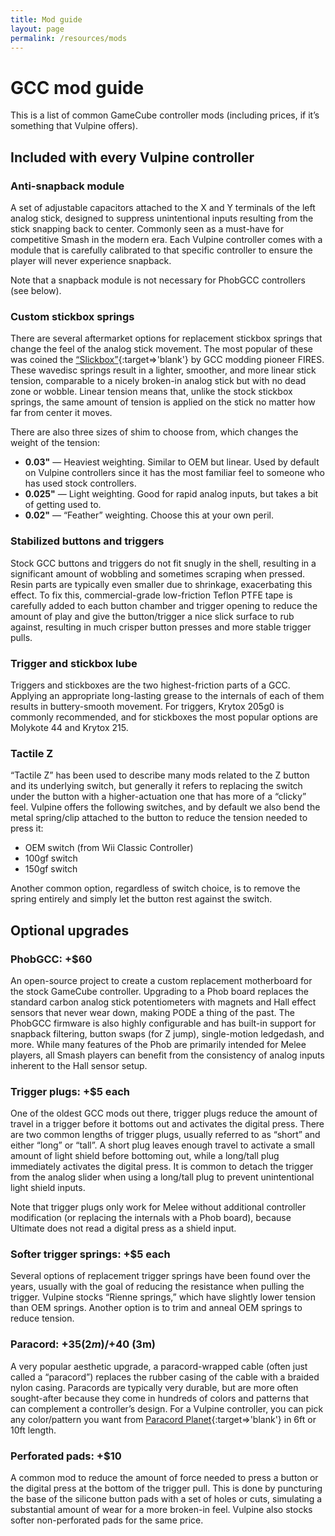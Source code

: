 ```yaml
---
title: Mod guide
layout: page
permalink: /resources/mods
---
```


# GCC mod guide

This is a list of common GameCube controller mods (including prices, if it’s something that Vulpine offers).

## Included with every Vulpine controller

### Anti-snapback module

A set of adjustable capacitors attached to the X and Y terminals of the left analog stick, designed to suppress unintentional inputs resulting from the stick snapping back to center. Commonly seen as a must-have for competitive Smash in the modern era. Each Vulpine controller comes with a module that is carefully calibrated to that specific controller to ensure the player will never experience snapback.

Note that a snapback module is not necessary for PhobGCC controllers (see below).

### Custom stickbox springs

There are several aftermarket options for replacement stickbox springs that change the feel of the analog stick movement. The most popular of these was coined the [“Slickbox”](https://firescc.com/fires-slickbox){:target=>'blank'} by GCC modding pioneer FIRES. These wavedisc springs result in a lighter, smoother, and more linear stick tension, comparable to a nicely broken-in analog stick but with no dead zone or wobble. Linear tension means that, unlike the stock stickbox springs, the same amount of tension is applied on the stick no matter how far from center it moves.

There are also three sizes of shim to choose from, which changes the weight of the tension:

- **0.03"** — Heaviest weighting. Similar to OEM but linear. Used by default on Vulpine controllers since it has the most familiar feel to someone who has used stock controllers.
- **0.025"** — Light weighting. Good for rapid analog inputs, but takes a bit of getting used to.
- **0.02"** — “Feather” weighting. Choose this at your own peril.

### Stabilized buttons and triggers

Stock GCC buttons and triggers do not fit snugly in the shell, resulting in a significant amount of wobbling and sometimes scraping when pressed. Resin parts are typically even smaller due to shrinkage, exacerbating this effect. To fix this, commercial-grade low-friction Teflon PTFE tape is carefully added to each button chamber and trigger opening to reduce the amount of play and give the button/trigger a nice slick surface to rub against, resulting in much crisper button presses and more stable trigger pulls.

### Trigger and stickbox lube

Triggers and stickboxes are the two highest-friction parts of a GCC. Applying an appropriate long-lasting grease to the internals of each of them results in buttery-smooth movement. For triggers, Krytox 205g0 is commonly recommended, and for stickboxes the most popular options are Molykote 44 and Krytox 215.

### Tactile Z

“Tactile Z” has been used to describe many mods related to the Z button and its underlying switch, but generally it refers to replacing the switch under the button with a higher-actuation one that has more of a “clicky” feel. Vulpine offers the following switches, and by default we also bend the metal spring/clip attached to the button to reduce the tension needed to press it:

- OEM switch (from Wii Classic Controller)
- 100gf switch
- 150gf switch

Another common option, regardless of switch choice, is to remove the spring entirely and simply let the button rest against the switch.

## Optional upgrades

### PhobGCC: +$60

An open-source project to create a custom replacement motherboard for the stock GameCube controller. Upgrading to a Phob board replaces the standard carbon analog stick potentiometers with magnets and Hall effect sensors that never wear down, making PODE a thing of the past. The PhobGCC firmware is also highly configurable and has built-in support for snapback filtering, button swaps (for Z jump), single-motion ledgedash, and more. While many features of the Phob are primarily intended for Melee players, all Smash players can benefit from the consistency of analog inputs inherent to the Hall sensor setup.

### Trigger plugs: +$5 each

One of the oldest GCC mods out there, trigger plugs reduce the amount of travel in a trigger before it bottoms out and activates the digital press. There are two common lengths of trigger plugs, usually referred to as “short” and either “long” or “tall”. A short plug leaves enough travel to activate a small amount of light shield before bottoming out, while a long/tall plug immediately activates the digital press. It is common to detach the trigger from the analog slider when using a long/tall plug to prevent unintentional light shield inputs.

Note that trigger plugs only work for Melee without additional controller modification (or replacing the internals with a Phob board), because Ultimate does not read a digital press as a shield input.

### Softer trigger springs: +$5 each

Several options of replacement trigger springs have been found over the years, usually with the goal of reducing the resistance when pulling the trigger. Vulpine stocks “Rienne springs,” which have slightly lower tension than OEM springs. Another option is to trim and anneal OEM springs to reduce tension.

### Paracord: +$35 (2m) / +$40 (3m)

A very popular aesthetic upgrade, a paracord-wrapped cable (often just called a “paracord”) replaces the rubber casing of the cable with a braided nylon casing. Paracords are typically very durable, but are more often sought-after because they come in hundreds of colors and patterns that can complement a controller’s design. For a Vulpine controller, you can pick any color/pattern you want from [Paracord Planet](https://www.paracordplanet.com/cord-color-chart/){:target=>'blank'} in 6ft or 10ft length.

### Perforated pads: +$10

A common mod to reduce the amount of force needed to press a button or the digital press at the bottom of the trigger pull. This is done by puncturing the base of the silicone button pads with a set of holes or cuts, simulating a substantial amount of wear for a more broken-in feel. Vulpine also stocks softer non-perforated pads for the same price.
